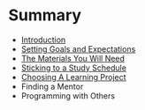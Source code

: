 # Summary

* [Introduction](README.md)
* [Setting Goals and Expectations](setting_goals_and_expectations.md)
* [The Materials You Will Need](the_materials_you_will_need.md)
* [Sticking to a Study Schedule](sticking_to_a_study_schedule.md)
* [Choosing A Learning Project](choosing_a_learning_project.md)
* Finding a Mentor
* Programming with Others

